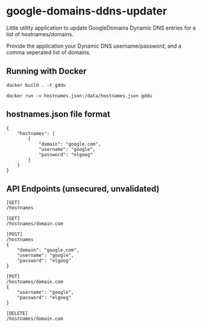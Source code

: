 # google-domains-ddns-updater

Little utility application to update GoogleDomains Dynamic DNS entries for a list of hostnames/domains.

Provide the application your Dynamic DNS username/password, and a comma seperated list of domains.


## Running with Docker

```
docker build . -t gddu

docker run -v hostnames.json:/data/hostnames.json gddu
```


## hostnames.json file format
```
{
    "hostnames": [
        {
            "domain": "google.com",
            "username": "google",
            "password": "elgoog"
        }
    ]
}
```


## API Endpoints (unsecured, unvalidated)
```
[GET]
/hostnames

[GET]
/hostnames/domain.com

[POST]
/hostnames
{
    "domain": "google.com",
    "username": "google",
    "password": "elgoog"
}

[PUT]
/hostnames/domain.com
{
    "username": "google",
    "password": "elgoog"
}

[DELETE]
/hostnames/domain.com
```